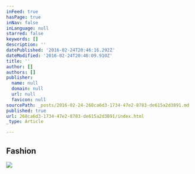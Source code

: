 ```yaml
---
inFeed: true
hasPage: true
inNav: false
inLanguage: null
starred: false
keywords: []
description: ''
datePublished: '2016-02-24T20:46:16.292Z'
dateModified: '2016-02-24T20:46:09.910Z'
title: ''
author: []
authors: []
publisher:
  name: null
  domain: null
  url: null
  favicon: null
sourcePath: _posts/2016-02-24-268ca6d3-1734-47e2-8783-de615a2d3891.md
published: true
url: 268ca6d3-1734-47e2-8783-de615a2d3891/index.html
_type: Article

---
```

## Fashion
![](https://the-grid-user-content.s3-us-west-2.amazonaws.com/d27acccf-e90a-400f-8a98-bf8a74646533.JPG)